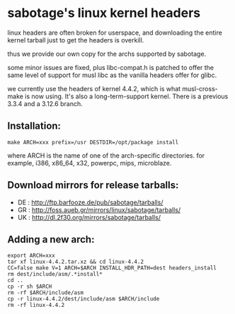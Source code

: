 sabotage's linux kernel headers
===============================

linux headers are often broken for userspace, and downloading
the entire kernel tarball just to get the headers is overkill.

thus we provide our own copy for the archs supported by sabotage.

some minor issues are fixed, plus libc-compat.h is patched
to offer the same level of support for musl libc as the vanilla
headers offer for glibc.

we currently use the headers of kernel 4.4.2, which is what
musl-cross-make is now using. It's also a long-term-support kernel.
There is a previous 3.3.4 and a 3.12.6 branch.

Installation:
-------------

    make ARCH=xxx prefix=/usr DESTDIR=/opt/package install

where ARCH is the name of one of the arch-specific directories.
for example, i386, x86_64, x32, powerpc, mips, microblaze.

Download mirrors for release tarballs:
--------------------------------------

- DE : http://ftp.barfooze.de/pub/sabotage/tarballs/
- GR : http://foss.aueb.gr/mirrors/linux/sabotage/tarballs/
- UK : http://dl.2f30.org/mirrors/sabotage/tarballs/


Adding a new arch:
------------------

    export ARCH=xxx
    tar xf linux-4.4.2.tar.xz && cd linux-4.4.2
    CC=false make V=1 ARCH=$ARCH INSTALL_HDR_PATH=dest headers_install
    rm dest/include/asm/.*install*
    cd ..
    cp -r sh $ARCH
    rm -rf $ARCH/include/asm
    cp -r linux-4.4.2/dest/include/asm $ARCH/include
    rm -rf linux-4.4.2

